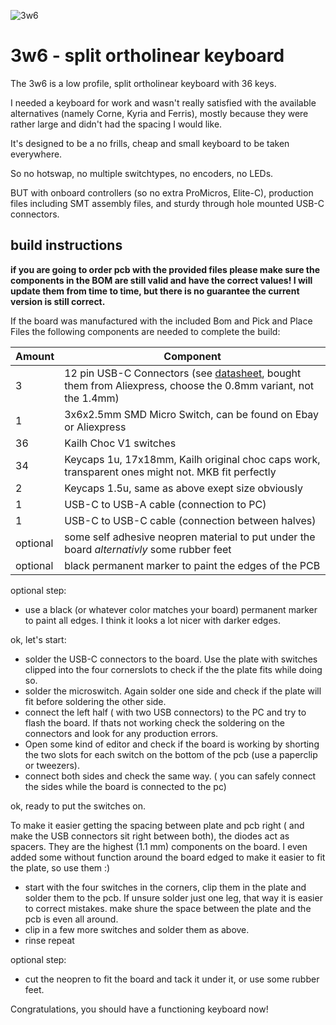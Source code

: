 ![3w6](https://raw.githubusercontent.com/weteor/3W6/main/board.jpg)

# 3w6 - split ortholinear keyboard

The 3w6 is a low profile, split ortholinear keyboard with 36 keys.

I needed a keyboard for work and wasn't really satisfied with the available alternatives (namely Corne, Kyria and Ferris), mostly because they were rather large and didn't had the spacing I would like.

It's designed to be a no frills, cheap and small keyboard to be taken everywhere.

So no hotswap, no multiple switchtypes, no encoders, no LEDs.

BUT with onboard controllers (so no extra ProMicros, Elite-C), production files including SMT assembly files, and sturdy through hole mounted USB-C connectors.


## build instructions

**if you are going to order pcb with the provided files please make sure the components in the BOM are still valid and have the correct values! I will update them from time to time, but there is no guarantee the current version is still correct.**

If the board was manufactured with the included Bom and Pick and Place Files the following components are needed to complete the build:

Amount | Component
-------|----------
3        | 12 pin USB-C Connectors (see [datasheet](https://github.com/weteor/3W6/blob/main/dev/docs/USBC_12pin_DataSheet.png), bought them from Aliexpress, choose the 0.8mm variant, not the 1.4mm)
1        | 3x6x2.5mm SMD Micro Switch, can be found on Ebay or Aliexpress
36       | Kailh Choc V1 switches
34       | Keycaps 1u, 17x18mm, Kailh original choc caps work, transparent ones might not. MKB fit perfectly
2        | Keycaps 1.5u, same as above exept size obviously
1        | USB-C to USB-A cable (connection to PC)
1        | USB-C to USB-C cable (connection between halves)
optional | some self adhesive neopren material to put under the board *alternativly* some rubber feet
optional | black permanent marker to paint the edges of the PCB

optional step:
- use a black (or whatever color matches your board) permanent marker to paint all edges. I think it looks a lot nicer with darker edges.

ok, let's start:
- solder the USB-C connectors to the board. Use the plate with switches clipped into the four cornerslots to check if the the plate fits while doing so. 
- solder the microswitch. Again solder one side and check if the plate will fit before soldering the other side.
- connect the left half ( with two USB connectors) to the PC and try to flash the board. If thats not working check the soldering on the connectors and look for any production errors. 
- Open some kind of editor and check if the board is working by shorting the two slots for each switch on the bottom of the pcb (use a paperclip or tweezers). 
- connect both sides and check the same way. ( you can safely connect the sides while the board is connected to the pc)

ok, ready to put the switches on.

To make it easier getting the spacing between plate and pcb right ( and make the USB connectors sit right between both), the diodes act as spacers. They are the highest (1.1 mm) components on the board. I even added some without function around the board edged to make it easier to fit the plate, so use them :)

- start with the four switches in the corners, clip them in the plate and solder them to the pcb. If unsure solder just one leg, that way it is easier to correct mistakes. make shure the space between the plate and the pcb is even all around.
- clip in a few more switches and solder them as above.
- rinse repeat

optional step:
- cut the neopren to fit the board and tack it under it, or use some rubber feet. 

Congratulations, you should have a functioning keyboard now!


